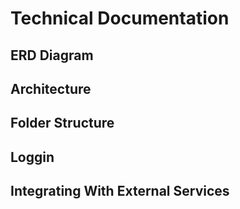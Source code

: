 # Technical Documentation

## ERD Diagram

## Architecture

## Folder Structure

## Loggin

## Integrating With External Services
